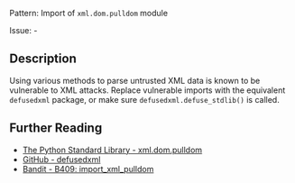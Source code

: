 Pattern: Import of `xml.dom.pulldom` module

Issue: -

## Description

Using various methods to parse untrusted XML data is known to be vulnerable to
XML attacks. Replace vulnerable imports with the equivalent `defusedxml`
package, or make sure `defusedxml.defuse_stdlib()` is called.

## Further Reading

* [The Python Standard Library - xml.dom.pulldom](https://docs.python.org/2/library/xml.dom.pulldom.html)
* [GitHub - defusedxml](https://github.com/tiran/defusedxml)
* [Bandit - B409: import_xml_pulldom](https://bandit.readthedocs.io/en/1.7.4/blacklists/blacklist_imports.html#b409-import-xml-pulldom)
